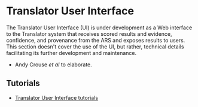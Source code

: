 # Translator User Interface

The Translator User Interface (UI) is under development as a Web interface to the Translator system that receives scored results and evidence, confidence, and provenance from the ARS and exposes results to users. This section doesn't cover the use of the UI, but rather, technical details facilitating its further development and maintenance.
 
 * Andy Crouse _et al_ to elaborate.

## Tutorials

* [Translator User Interface tutorials](../guide-for-developers/tutorials/index.md)
